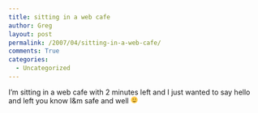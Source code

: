 ```yaml
---
title: sitting in a web cafe
author: Greg
layout: post
permalink: /2007/04/sitting-in-a-web-cafe/
comments: True
categories:
  - Uncategorized
---
```

I&#8217;m sitting in a web cafe with 2 minutes left and I just wanted to say hello and left you know I&m safe and well <img src="/wp-content/smilies/simple-smile.png" alt=":)" class="wp-smiley" style="height: 1em; max-height: 1em;" />